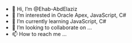 - 👋 Hi, I’m @Ehab-AbdElaziz
- 👀 I’m interested in Oracle Apex, JavaScript, C#
- 🌱 I’m currently learning JavaScript, C#
- 💞️ I’m looking to collaborate on ...
- 📫 How to reach me ...

<!---
Ehab-AbdElaziz/Ehab-AbdElaziz is a ✨ special ✨ repository because its `README.md` (this file) appears on your GitHub profile.
You can click the Preview link to take a look at your changes.
--->
